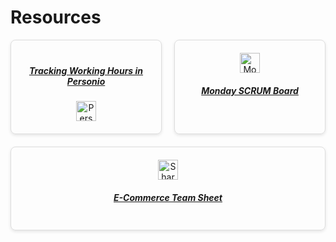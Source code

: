 # Resources

<div style="display: flex; flex-wrap: wrap; gap: 20px;">

  <div style="flex: 1 1 30%; padding: 20px; border: 1px solid #ddd; border-radius: 8px; box-shadow: 0 2px 5px rgba(0, 0, 0, 0.1); text-align: center;">
    <a href="https://bears-with-benefits.personio.de/attendance/employee/16463579?hideEmployeeHeader=true" target="_blank"><h5>Tracking Working Hours in Personio</h5></a>
    <img src="https://logowik.com/content/uploads/images/personio2364.jpg" alt="Personio Logo" style="height: 32px; vertical-align: middle;">
  </div>

  <div style="flex: 1 1 30%; padding: 20px; border: 1px solid #ddd; border-radius: 8px; box-shadow: 0 2px 5px rgba(0, 0, 0, 0.1); text-align: center;">
        <img src="https://monday.com/p/wp-content/uploads/2023/03/Logo-monday.com-2.png" alt="Monday.com Logo" style="height: 32px; vertical-align: middle;">
    <a href="https://ponroysante.sharepoint.com" target="_blank"><h5>Monday SCRUM Board</h5></a>
  </div>

  <div style="flex: 1 1 30%; padding: 20px; border: 1px solid #ddd; border-radius: 8px; box-shadow: 0 2px 5px rgba(0, 0, 0, 0.1); text-align: center;">
    <img src="https://d11wkw82a69pyn.cloudfront.net/wm-reply/siteassets/images/sharepoint-logo.jpg" alt="SharePoint Logo" style="height: 32px; vertical-align: middle;">
    <a href="https://ponroysante.sharepoint.com" target="_blank"><h5>E-Commerce Team Sheet</h5></a>
  </div>

</div>
